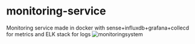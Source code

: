 # monitoring-service
Monitoring service made in docker with sense+influxdb+grafana+collecd for metrics and ELK stack for logs
![monitoringsystem](https://cloud.githubusercontent.com/assets/5986103/23041825/f4bf6c88-f45b-11e6-8453-0ce3d5710916.png)

